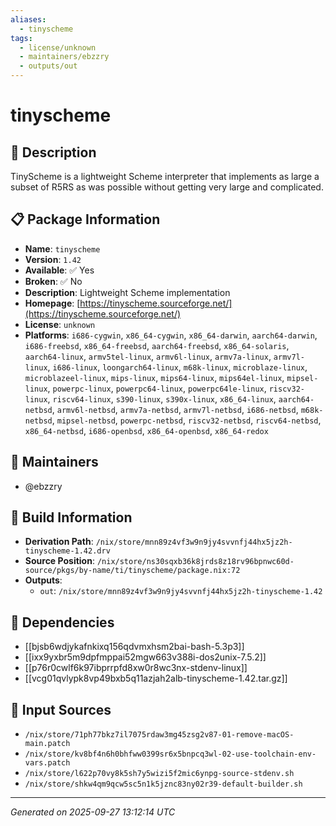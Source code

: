 ```yaml
---
aliases:
  - tinyscheme
tags:
  - license/unknown
  - maintainers/ebzzry
  - outputs/out
---
```


# tinyscheme

## 📝 Description

TinyScheme is a lightweight Scheme interpreter that implements as large a
subset of R5RS as was possible without getting very large and complicated.


## 📋 Package Information

- **Name**: `tinyscheme`
- **Version**: `1.42`
- **Available**: ✅ Yes
- **Broken**: ✅ No
- **Description**: Lightweight Scheme implementation
- **Homepage**: [https://tinyscheme.sourceforge.net/](https://tinyscheme.sourceforge.net/)
- **License**: `unknown`
- **Platforms**: `i686-cygwin`, `x86_64-cygwin`, `x86_64-darwin`, `aarch64-darwin`, `i686-freebsd`, `x86_64-freebsd`, `aarch64-freebsd`, `x86_64-solaris`, `aarch64-linux`, `armv5tel-linux`, `armv6l-linux`, `armv7a-linux`, `armv7l-linux`, `i686-linux`, `loongarch64-linux`, `m68k-linux`, `microblaze-linux`, `microblazeel-linux`, `mips-linux`, `mips64-linux`, `mips64el-linux`, `mipsel-linux`, `powerpc-linux`, `powerpc64-linux`, `powerpc64le-linux`, `riscv32-linux`, `riscv64-linux`, `s390-linux`, `s390x-linux`, `x86_64-linux`, `aarch64-netbsd`, `armv6l-netbsd`, `armv7a-netbsd`, `armv7l-netbsd`, `i686-netbsd`, `m68k-netbsd`, `mipsel-netbsd`, `powerpc-netbsd`, `riscv32-netbsd`, `riscv64-netbsd`, `x86_64-netbsd`, `i686-openbsd`, `x86_64-openbsd`, `x86_64-redox`
## 👥 Maintainers

- @ebzzry


## 🔧 Build Information

- **Derivation Path**: `/nix/store/mnn89z4vf3w9n9jy4svvnfj44hx5jz2h-tinyscheme-1.42.drv`
- **Source Position**: `/nix/store/ns30sqxb36k8jrds8z18rv96bpnwc60d-source/pkgs/by-name/ti/tinyscheme/package.nix:72`
- **Outputs**:
  - `out`:  `/nix/store/mnn89z4vf3w9n9jy4svvnfj44hx5jz2h-tinyscheme-1.42`

## 🔗 Dependencies

- [[bjsb6wdjykafnkixq156qdvmxhsm2bai-bash-5.3p3]]
- [[ixx9yxbr5m9dpfmppai52mgw663v388i-dos2unix-7.5.2]]
- [[p76r0cwlf6k97ibprrpfd8xw0r8wc3nx-stdenv-linux]]
- [[vcg01qvlypk8vp49bxb5q11azjah2alb-tinyscheme-1.42.tar.gz]]

## 📁 Input Sources

- `/nix/store/71ph77bkz7il7075rdaw3mg45zsg2v87-01-remove-macOS-main.patch`
- `/nix/store/kv8bf4n6h0bhfww0399sr6x5bnpcq3wl-02-use-toolchain-env-vars.patch`
- `/nix/store/l622p70vy8k5sh7y5wizi5f2mic6ynpg-source-stdenv.sh`
- `/nix/store/shkw4qm9qcw5sc5n1k5jznc83ny02r39-default-builder.sh`

---
*Generated on 2025-09-27 13:12:14 UTC*
